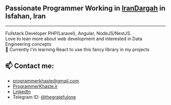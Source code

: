 ## Passionate Programmer Working in <a href="https://irandargah.com">IranDargah</a> in Isfahan, Iran

<hr />

Fullstack Developer PHP(Laravel), Angular, NodeJS/NestJS.
<br />
Love to lean more about web development and interested in Data Engineering concepts
<br />
🌱 Currently I'm learning React to use this fancy library in my projects
<br />

## 📫 Contact me:

- programmerkhaste@gmail.com
- <a href="http://programmerkhaste.ir">ProgrammerKhaste.ir</a>
- <a href="https://www.linkedin.com/in/mohammad-hossein-saadat-301627164/">LinkedIn</a>
- Telegram ID: <a href="https://t.me/thegratefulone">@thegratefulone</a>
